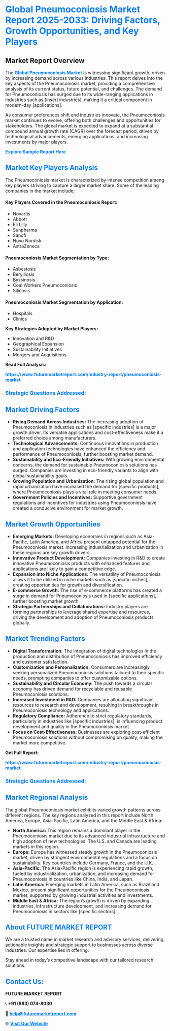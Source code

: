 <h1 style="color: #007BFF;">Global Pneumoconiosis Market Report 2025-2033: Driving Factors, Growth Opportunities, and Key Players</h1>

<section id="overview">
<h2>Market Report Overview</h2>
<p>The <a href="https://www.futuremarketreport.com/industry-report/pneumoconiosis-market" style="color: #007BFF; text-decoration: none;"><strong>Global Pneumoconiosis Market</strong></a> is witnessing significant growth, driven by increasing demand across various industries. This report delves into the key aspects of the Pneumoconiosis market, providing a comprehensive analysis of its current status, future potential, and challenges. The demand for Pneumoconiosis has surged due to its wide-ranging applications in industries such as [insert industries], making it a critical component in modern-day [applications].</p>
<p>As consumer preferences shift and industries innovate, the Pneumoconiosis market continues to evolve, offering both challenges and opportunities for stakeholders. The global market is expected to expand at a substantial compound annual growth rate (CAGR) over the forecast period, driven by technological advancements, emerging applications, and increasing investments by major players.</p>
</section>

<section id="overview">
<p><a href="https://www.futuremarketreport.com/request-sample/reportId=63845" style="color: #007BFF; text-decoration: none;"><strong>Explore Sample Report Here</strong></a></p>
</section>

<section id="key-players">
<h2 style="color: #007BFF;">Market Key Players Analysis</h2>
<p>The Pneumoconiosis market is characterized by intense competition among key players striving to capture a larger market share. Some of the leading companies in the market include:</p>
<h4>Key Players Covered in the Pneumoconiosis Report:</h4>
<ul><li>Novartis</li><li>Abbott</li><li>Eli Lilly</li><li>Sunpharma</li><li>Sanofi</li><li>Novo Nordisk</li><li>AstraZeneca</li></ul>
<h4>Pneumoconiosis Market Segmentation by Type:</h4>
<ul><li>Asbestosis</li><li>Berylliosis</li><li>Byssinosis</li><li>Coal Workers Pneumoconiosis</li><li>Silicosis</li></ul>

<h4>Pneumoconiosis Market Segmentation by Application:</h4>
<ul><li>Hospitals</li><li>Clinics</li></ul>
<p><strong>Key Strategies Adopted by Market Players:</strong></p>
<ul>
<li>Innovation and R&D</li>
<li>Geographical Expansion</li>
<li>Sustainability Initiatives</li>
<li>Mergers and Acquisitions</li>
</ul>
</section>

<section>
<p><strong>Read Full Analysis: </strong></p><a href="https://www.futuremarketreport.com/industry-report/pneumoconiosis-market" style="color: #007BFF; text-decoration: none;"><strong>https://www.futuremarketreport.com/industry-report/pneumoconiosis-market</strong></a>
<h3 style="color: #007BFF;">Strategic Questions Addressed:</h3>
</section>

<section id="driving-factors">
<h2 style="color: #007BFF;">Market Driving Factors</h2>
<ul>
<li><strong>Rising Demand Across Industries:</strong> The increasing adoption of Pneumoconiosis in industries such as [specific industries] is a major growth driver. Its versatile applications and cost-effectiveness make it a preferred choice among manufacturers.</li>
<li><strong>Technological Advancements:</strong> Continuous innovations in production and application technologies have enhanced the efficiency and performance of Pneumoconiosis, further boosting market demand.</li>
<li><strong>Sustainability and Eco-Friendly Initiatives:</strong> With growing environmental concerns, the demand for sustainable Pneumoconiosis solutions has surged. Companies are investing in eco-friendly variants to align with global sustainability goals.</li>
<li><strong>Growing Population and Urbanization:</strong> The rising global population and rapid urbanization have increased the demand for [specific products], where Pneumoconiosis plays a vital role in meeting consumer needs.</li>
<li><strong>Government Policies and Incentives:</strong> Supportive government regulations and incentives for industries using Pneumoconiosis have created a conducive environment for market growth.</li>
</ul>
</section>

<section id="growth-opportunities">
<h2 style="color: #007BFF;">Market Growth Opportunities</h2>
<ul>
<li><strong>Emerging Markets:</strong> Developing economies in regions such as Asia-Pacific, Latin America, and Africa present untapped potential for the Pneumoconiosis market. Increasing industrialization and urbanization in these regions are key growth drivers.</li>
<li><strong>Innovative Product Development:</strong> Companies investing in R&D to create innovative Pneumoconiosis products with enhanced features and applications are likely to gain a competitive edge.</li>
<li><strong>Expansion into Niche Applications:</strong> The versatility of Pneumoconiosis allows it to be utilized in niche markets such as [specific niches], creating opportunities for growth and diversification.</li>
<li><strong>E-commerce Growth:</strong> The rise of e-commerce platforms has created a surge in demand for Pneumoconiosis used in [specific applications], further boosting market growth.</li>
<li><strong>Strategic Partnerships and Collaborations:</strong> Industry players are forming partnerships to leverage shared expertise and resources, driving the development and adoption of Pneumoconiosis products globally.</li>
</ul>
</section>

<section id="trending-factors">
<h2 style="color: #007BFF;">Market Trending Factors</h2>
<ul>
<li><strong>Digital Transformation:</strong> The integration of digital technologies in the production and distribution of Pneumoconiosis has improved efficiency and customer satisfaction.</li>
<li><strong>Customization and Personalization:</strong> Consumers are increasingly seeking personalized Pneumoconiosis solutions tailored to their specific needs, prompting companies to offer customizable options.</li>
<li><strong>Sustainability and Circular Economy:</strong> The push towards a circular economy has driven demand for recyclable and reusable Pneumoconiosis solutions.</li>
<li><strong>Increased Investment in R&D:</strong> Companies are allocating significant resources to research and development, resulting in breakthroughs in Pneumoconiosis technology and applications.</li>
<li><strong>Regulatory Compliance:</strong> Adherence to strict regulatory standards, particularly in industries like [specific industries], is influencing product development and quality in the Pneumoconiosis market.</li>
<li><strong>Focus on Cost-Effectiveness:</strong> Businesses are exploring cost-efficient Pneumoconiosis solutions without compromising on quality, making the market more competitive.</li>
</ul>
</section>

<section>
<p><strong>Get Full Report: </strong></p><a href="https://www.futuremarketreport.com/industry-report/pneumoconiosis-market" style="color: #007BFF; text-decoration: none;"><strong>https://www.futuremarketreport.com/industry-report/pneumoconiosis-market</strong></a>
<h3 style="color: #007BFF;">Strategic Questions Addressed:</h3>
</section>


<section id="regional-analysis">
<h2 style="color: #007BFF;">Market Regional Analysis</h2>
<p>The global Pneumoconiosis market exhibits varied growth patterns across different regions. The key regions analyzed in this report include North America, Europe, Asia-Pacific, Latin America, and the Middle East & Africa:</p>
<ul>
<li><strong>North America:</strong> This region remains a dominant player in the Pneumoconiosis market due to its advanced industrial infrastructure and high adoption of new technologies. The U.S. and Canada are leading markets in this region.</li>
<li><strong>Europe:</strong> Europe has witnessed steady growth in the Pneumoconiosis market, driven by stringent environmental regulations and a focus on sustainability. Key countries include Germany, France, and the U.K.</li>
<li><strong>Asia-Pacific:</strong> The Asia-Pacific region is experiencing rapid growth, fueled by industrialization, urbanization, and increasing demand for Pneumoconiosis in countries like China, India, and Japan.</li>
<li><strong>Latin America:</strong> Emerging markets in Latin America, such as Brazil and Mexico, present significant opportunities for the Pneumoconiosis market, supported by growing industrial activities and investments.</li>
<li><strong>Middle East & Africa:</strong> The region’s growth is driven by expanding industries, infrastructure development, and increasing demand for Pneumoconiosis in sectors like [specific sectors].</li>
</ul>
</section>

<footer>
<h2 style="color: #007BFF;">About FUTURE MARKET REPORT</h2>
<p>We are a trusted name in market research and advisory services, delivering actionable insights and strategic support to businesses across diverse industries. Our expertise lies in offering:</p>

<p>Stay ahead in today’s competitive landscape with our tailored research solutions.</p>

<h2 style="color: #007BFF;">Contact Us:</h2>
<p><strong>FUTURE MARKET REPORT</strong></p>
<p>📞 <strong>+91 (883) 074-8030</strong></p>
<p>📧 <strong><a href="mailto:help@futuremarketreport.com" style="color: #007BFF;">help@futuremarketreport.com</a></strong></p>
<p>🌐 <strong><a href="https://www.futuremarketreport.com/" style="color: #007BFF;">Visit Our Website</a></strong></p>
</footer>
